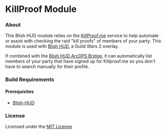 # KillProof Module

### About

This Blish HUD module relies on the [KillProof.me](https://killproof.me/) service to help automate or assist with checking the raid "kill proofs" of members of your party.  This module is used with [Blish HUD](https://github.com/blish-hud/Blish-HUD), a Guild Wars 2 overlay.

If combined with the [Blish HUD ArcDPS Bridge](https://github.com/blish-hud/arcdps-bhud), it can automatically list members of your party that have signed up for Killproof.me so you don't have to search manually for their profile.

### Build Requirements

#### Prerequisites

- [Blish-HUD](https://github.com/blish-hud/Blish-HUD)

### License

Licensed under the [MIT License](https://choosealicense.com/licenses/mit/)